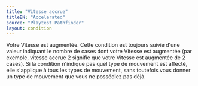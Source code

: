 ```yaml
---
title: "Vitesse accrue"
titleEN: "Accelerated"
source: "Playtest Pathfinder"
layout: condition
---
```


Votre Vitesse est augmentée. Cette condition est toujours suivie d'une valeur indiquant le nombre de cases dont votre Vitesse est augmentée (par exemple, vitesse accrue 2 signifie que votre Vitesse est augmentée de 2 cases). Si la condition n'indique pas quel type de mouvement est affecté, elle s'applique à tous les types de mouvement, sans toutefois vous donner un type de mouvement que vous ne possédiez pas déjà.